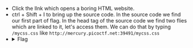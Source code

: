 - Click the llnk which opens a boring HTML website. 
- ctrl + Shift + I to bring up the source code. In the source code we find our first part of flag. In the head tag of the source code we find two flies which are linked to it, let's access them. We can do that by typing `/mycss.css` like `http://mercury.picoctf.net:39491/mycss.css` 
- <details> 
  <summary>Flag</summary>
   picoCTF{th4ts_4_l0t_0f_pl4c3s_2_lO0k_d375c750}
  </details>
